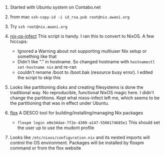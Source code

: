 1. Started with Ubuntu system on Contabo.net

1. from mac `ssh-copy-id -i id_rsa.pub root@nix.awani.org`
2. Try `ssh root@nix.awani.org`
3. [nix-os-infect](https://github.com/elitak/nixos-infect) This script is handy. I ran this to convert to NixOS. A few hiccups:
    - Ignored a Warning about not supporting multiuser Nix setup or something like that
    - Didn't like "." in hostname. So changed hostname with `hostnamectl set-hostname nix` and re-ran
    - couldn't rename /boot to /boot.bak (resource busy error).  I edited the script to skip this

1. Looks like partitioning disks and creating filesystems is done the traditional way. No reproducible, functional NixOS magic here.  I didn't change the partitions. Kept what nixos-infect left me, which seems to be the partitioning that was in effect under Ubuntu. 
1. [flox](https://beta.floxdev.com/docs/tour/tour-1/#install-flox) A DESCO tool for building/installing/managing Nix packages
   - `floxpm login e0e34dae-7f2e-4309-a147-5506174685e1` This should set the user up to use the mudont profile
3. Looks like `/etc/nixos/configuration.nix` and its nested imports will control the OS environment. Packages will be installed by floxpm command or from the flox website
